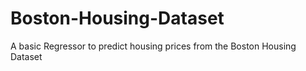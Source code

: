 # Boston-Housing-Dataset
A basic Regressor to predict housing prices from the Boston Housing Dataset
